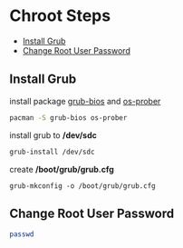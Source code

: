 

# Chroot Steps

* [Install Grub](install-grub)
* [Change Root User Password](change-root-user-password)


## Install Grub

install package [grub-bios](https://archlinux.org/packages/core/x86_64/grub/) and [os-prober](https://archlinux.org/packages/extra/x86_64/os-prober/)

``` sh
pacman -S grub-bios os-prober
```

install grub to **/dev/sdc**

``` sh
grub-install /dev/sdc
```

create **/boot/grub/grub.cfg**

```
grub-mkconfig -o /boot/grub/grub.cfg
```


## Change Root User Password

``` sh
passwd
```
